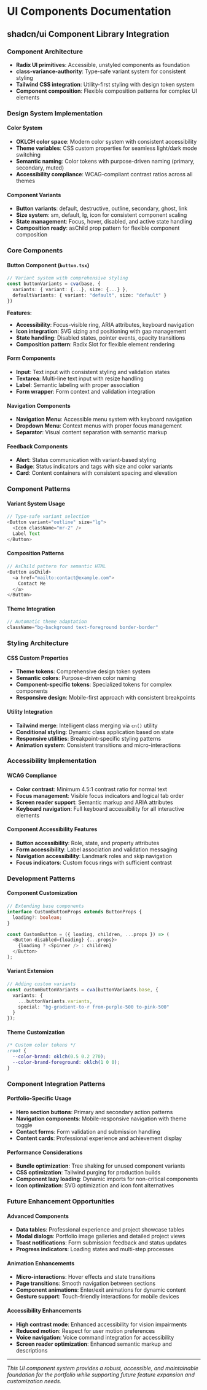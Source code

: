 # UI Components Documentation

## shadcn/ui Component Library Integration

### Component Architecture
- **Radix UI primitives**: Accessible, unstyled components as foundation
- **class-variance-authority**: Type-safe variant system for consistent styling
- **Tailwind CSS integration**: Utility-first styling with design token system
- **Component composition**: Flexible composition patterns for complex UI elements

### Design System Implementation

#### Color System
- **OKLCH color space**: Modern color system with consistent accessibility
- **Theme variables**: CSS custom properties for seamless light/dark mode switching
- **Semantic naming**: Color tokens with purpose-driven naming (primary, secondary, muted)
- **Accessibility compliance**: WCAG-compliant contrast ratios across all themes

#### Component Variants
- **Button variants**: default, destructive, outline, secondary, ghost, link
- **Size system**: sm, default, lg, icon for consistent component scaling
- **State management**: Focus, hover, disabled, and active state handling
- **Composition ready**: asChild prop pattern for flexible component composition

### Core Components

#### Button Component (`button.tsx`)
```typescript
// Variant system with comprehensive styling
const buttonVariants = cva(base, {
  variants: { variant: {...}, size: {...} },
  defaultVariants: { variant: "default", size: "default" }
})
```

**Features:**
- **Accessibility**: Focus-visible ring, ARIA attributes, keyboard navigation
- **Icon integration**: SVG sizing and positioning with gap management
- **State handling**: Disabled states, pointer events, opacity transitions
- **Composition pattern**: Radix Slot for flexible element rendering

#### Form Components
- **Input**: Text input with consistent styling and validation states
- **Textarea**: Multi-line text input with resize handling
- **Label**: Semantic labeling with proper association
- **Form wrapper**: Form context and validation integration

#### Navigation Components
- **Navigation Menu**: Accessible menu system with keyboard navigation
- **Dropdown Menu**: Context menus with proper focus management
- **Separator**: Visual content separation with semantic markup

#### Feedback Components
- **Alert**: Status communication with variant-based styling
- **Badge**: Status indicators and tags with size and color variants
- **Card**: Content containers with consistent spacing and elevation

### Component Patterns

#### Variant System Usage
```typescript
// Type-safe variant selection
<Button variant="outline" size="lg">
  <Icon className="mr-2" />
  Label Text
</Button>
```

#### Composition Patterns
```typescript
// AsChild pattern for semantic HTML
<Button asChild>
  <a href="mailto:contact@example.com">
    Contact Me
  </a>
</Button>
```

#### Theme Integration
```typescript
// Automatic theme adaptation
className="bg-background text-foreground border-border"
```

### Styling Architecture

#### CSS Custom Properties
- **Theme tokens**: Comprehensive design token system
- **Semantic colors**: Purpose-driven color naming
- **Component-specific tokens**: Specialized tokens for complex components
- **Responsive design**: Mobile-first approach with consistent breakpoints

#### Utility Integration
- **Tailwind merge**: Intelligent class merging via `cn()` utility
- **Conditional styling**: Dynamic class application based on state
- **Responsive utilities**: Breakpoint-specific styling patterns
- **Animation system**: Consistent transitions and micro-interactions

### Accessibility Implementation

#### WCAG Compliance
- **Color contrast**: Minimum 4.5:1 contrast ratio for normal text
- **Focus management**: Visible focus indicators and logical tab order
- **Screen reader support**: Semantic markup and ARIA attributes
- **Keyboard navigation**: Full keyboard accessibility for all interactive elements

#### Component Accessibility Features
- **Button accessibility**: Role, state, and property attributes
- **Form accessibility**: Label association and validation messaging
- **Navigation accessibility**: Landmark roles and skip navigation
- **Focus indicators**: Custom focus rings with sufficient contrast

### Development Patterns

#### Component Customization
```typescript
// Extending base components
interface CustomButtonProps extends ButtonProps {
  loading?: boolean;
}

const CustomButton = ({ loading, children, ...props }) => (
  <Button disabled={loading} {...props}>
    {loading ? <Spinner /> : children}
  </Button>
);
```

#### Variant Extension
```typescript
// Adding custom variants
const customButtonVariants = cva(buttonVariants.base, {
  variants: {
    ...buttonVariants.variants,
    special: "bg-gradient-to-r from-purple-500 to-pink-500"
  }
});
```

#### Theme Customization
```css
/* Custom color tokens */
:root {
  --color-brand: oklch(0.5 0.2 270);
  --color-brand-foreground: oklch(1 0 0);
}
```

### Component Integration Patterns

#### Portfolio-Specific Usage
- **Hero section buttons**: Primary and secondary action patterns
- **Navigation components**: Mobile-responsive navigation with theme toggle
- **Contact forms**: Form validation and submission handling
- **Content cards**: Professional experience and achievement display

#### Performance Considerations
- **Bundle optimization**: Tree shaking for unused component variants
- **CSS optimization**: Tailwind purging for production builds
- **Component lazy loading**: Dynamic imports for non-critical components
- **Icon optimization**: SVG optimization and icon font alternatives

### Future Enhancement Opportunities

#### Advanced Components
- **Data tables**: Professional experience and project showcase tables
- **Modal dialogs**: Portfolio image galleries and detailed project views
- **Toast notifications**: Form submission feedback and status updates
- **Progress indicators**: Loading states and multi-step processes

#### Animation Enhancements
- **Micro-interactions**: Hover effects and state transitions
- **Page transitions**: Smooth navigation between sections
- **Component animations**: Enter/exit animations for dynamic content
- **Gesture support**: Touch-friendly interactions for mobile devices

#### Accessibility Enhancements
- **High contrast mode**: Enhanced accessibility for vision impairments
- **Reduced motion**: Respect for user motion preferences
- **Voice navigation**: Voice command integration for accessibility
- **Screen reader optimization**: Enhanced semantic markup and descriptions

---

*This UI component system provides a robust, accessible, and maintainable foundation for the portfolio while supporting future feature expansion and customization needs.*